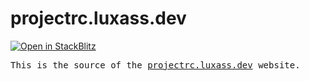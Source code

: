 # projectrc.luxass.dev

[![Open in StackBlitz](https://developer.stackblitz.com/img/open_in_stackblitz.svg)](https://stackblitz.com/github/luxass/projectrc.luxass.dev)

<samp>This is the source of the [projectrc.luxass.dev](https://projectrc.luxass.dev) website.</samp>

